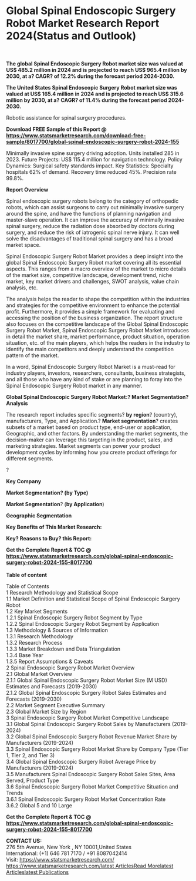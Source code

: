 <h1>Global Spinal Endoscopic Surgery Robot Market Research Report 2024(Status and Outlook)</h1><br/><p><strong>The global Spinal Endoscopic Surgery Robot market size was valued at US$ 485.2 million in 2024 and is projected to reach US$ 965.4 million by 2030, at a? <strong>CAGR</strong>? of 12.2% during the forecast period 2024-2030.</strong></p><p><strong>The United States Spinal Endoscopic Surgery Robot market size was valued at US$ 165.4 million in 2024 and is projected to reach US$ 315.6 million by 2030, at a? <strong>CAGR</strong>? of 11.4% during the forecast period 2024-2030.</strong></p><p>Robotic assistance for spinal surgery procedures.</p><p><strong>Download FREE Sample of this Report @ <a href="https://www.statsmarketresearch.com/download-free-sample/8017700/global-spinal-endoscopic-surgery-robot-2024-155">https://www.statsmarketresearch.com/download-free-sample/8017700/global-spinal-endoscopic-surgery-robot-2024-155</a></strong></p><p>Minimally invasive spine surgery driving adoption. Units installed 285 in 2023. Future Projects: US$ 115.4 million for navigation technology. Policy Dynamics: Surgical safety standards impact. Key Statistics: Specialty hospitals 62% of demand. Recovery time reduced 45%. Precision rate 99.8%.</p><p><strong>Report Overview</strong></p><p>Spinal endoscopic surgery robots belong to the category of orthopedic robots, which can assist surgeons to carry out minimally invasive surgery around the spine, and have the functions of planning navigation and master-slave operation. It can improve the accuracy of minimally invasive spinal surgery, reduce the radiation dose absorbed by doctors during surgery, and reduce the risk of iatrogenic spinal nerve injury. It can well solve the disadvantages of traditional spinal surgery and has a broad market space.</p><p>Spinal Endoscopic Surgery Robot Market provides a deep insight into the global Spinal Endoscopic Surgery Robot market covering all its essential aspects. This ranges from a macro overview of the market to micro details of the market size, competitive landscape, development trend, niche market, key market drivers and challenges, SWOT analysis, value chain analysis, etc.</p><p>The analysis helps the reader to shape the competition within the industries and strategies for the competitive environment to enhance the potential profit. Furthermore, it provides a simple framework for evaluating and accessing the position of the business organization. The report structure also focuses on the competitive landscape of the Global Spinal Endoscopic Surgery Robot Market, Spinal Endoscopic Surgery Robot Market introduces in detail the market share, market performance, product situation, operation situation, etc. of the main players, which helps the readers in the industry to identify the main competitors and deeply understand the competition pattern of the market.</p><p>In a word, Spinal Endoscopic Surgery Robot Market is a must-read for industry players, investors, researchers, consultants, business strategists, and all those who have any kind of stake or are planning to foray into the Spinal Endoscopic Surgery Robot market in any manner.</p><p><strong>Global Spinal Endoscopic Surgery Robot Market:? Market Segmentation? Analysis</strong></p><p>The research report includes specific segments? <strong>by region</strong>? (country), manufacturers, Type, and Application.? <strong>Market segmentation</strong>? creates subsets of a market based on product type, end-user or application, Geographic, and other factors. By understanding the market segments, the decision-maker can leverage this targeting in the product, sales, and marketing strategies. Market segments can power your product development cycles by informing how you create product offerings for different segments.</p><p>? </p><p><strong>Key Company</strong></p><p><strong>Market Segmentation? (by Type)</strong></p><p><strong>Market Segmentation</strong>? (<strong><strong>by Application</strong></strong>)</p><p><strong>Geographic Segmentation</strong></p><p><strong>Key Benefits of This Market Research:</strong></p><p><strong>Key? <strong>Reasons to Buy</strong>? this Report:</strong></p><div><b>Get the Complete Report & TOC @ <a href="https://www.statsmarketresearch.com/global-spinal-endoscopic-surgery-robot-2024-155-8017700">https://www.statsmarketresearch.com/global-spinal-endoscopic-surgery-robot-2024-155-8017700</a></b></div><br><b>Table of content</b><p>Table of Contents<br /> 1 Research Methodology and Statistical Scope<br /> 1.1 Market Definition and Statistical Scope of Spinal Endoscopic Surgery Robot<br /> 1.2 Key Market Segments<br /> 1.2.1 Spinal Endoscopic Surgery Robot Segment by Type<br /> 1.2.2 Spinal Endoscopic Surgery Robot Segment by Application<br /> 1.3 Methodology & Sources of Information<br /> 1.3.1 Research Methodology<br /> 1.3.2 Research Process<br /> 1.3.3 Market Breakdown and Data Triangulation<br /> 1.3.4 Base Year<br /> 1.3.5 Report Assumptions & Caveats<br /> 2 Spinal Endoscopic Surgery Robot Market Overview<br /> 2.1 Global Market Overview<br /> 2.1.1 Global Spinal Endoscopic Surgery Robot Market Size (M USD) Estimates and Forecasts (2019-2030)<br /> 2.1.2 Global Spinal Endoscopic Surgery Robot Sales Estimates and Forecasts (2019-2030)<br /> 2.2 Market Segment Executive Summary<br /> 2.3 Global Market Size by Region<br /> 3 Spinal Endoscopic Surgery Robot Market Competitive Landscape<br /> 3.1 Global Spinal Endoscopic Surgery Robot Sales by Manufacturers (2019-2024)<br /> 3.2 Global Spinal Endoscopic Surgery Robot Revenue Market Share by Manufacturers (2019-2024)<br /> 3.3 Spinal Endoscopic Surgery Robot Market Share by Company Type (Tier 1, Tier 2, and Tier 3)<br /> 3.4 Global Spinal Endoscopic Surgery Robot Average Price by Manufacturers (2019-2024)<br /> 3.5 Manufacturers Spinal Endoscopic Surgery Robot Sales Sites, Area Served, Product Type<br /> 3.6 Spinal Endoscopic Surgery Robot Market Competitive Situation and Trends<br /> 3.6.1 Spinal Endoscopic Surgery Robot Market Concentration Rate<br /> 3.6.2 Global 5 and 10 Large<br><div><b>Get the Complete Report & TOC @ <a href="https://www.statsmarketresearch.com/global-spinal-endoscopic-surgery-robot-2024-155-8017700">https://www.statsmarketresearch.com/global-spinal-endoscopic-surgery-robot-2024-155-8017700</a></b></div></p> <b>CONTACT US:</b><br>276 5th Avenue, New York , NY 10001,United States<br>International: (+1) 646 781 7170 / +91 8087042414<br>Visit: <a href="https://www.statsmarketresearch.com/">https://www.statsmarketresearch.com/</a><br><a href="https://gyeongbokgung.com">https://www.statsmarketresearch.com/</a><a href="https://hallyeomaritime.com">latest Articles</a><a href="https://jingwansa.com">Read More</a><a href=https://nguoiviet.jp/">latest Articles</a><a href="https://www.intelmarketresearch.com/">latest Publications</a>